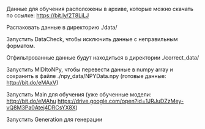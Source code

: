 Данные для обучения расположены в архиве, которые можно скачать по ссылке: https://bit.ly/2T8LiLJ

Распаковать данные в директорию ./data/

Запустить DataCheck, чтобы исключить данные с неправильным форматом.

Отфильтрованные данные будут находиться в директории ./correct_data/

Запустить MIDItoNPy, чтобы перевести данные в numpy array и сохранить в файле ./npy_data/NPYData.npy (готовые данные: http://bit.do/eMAxV)

Запустить Main для обучения (уже обученные модели: http://bit.do/eMAhu https://drive.google.com/open?id=1JRJuDZzMey-vQ8M3Pa0Atej4DRCsYX8X)

Запустить Generation для генерации
